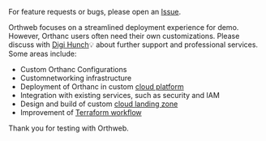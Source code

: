 For feature requests or bugs, please open an [Issue](https://github.com/digihunch/orthweb/issues).

Orthweb focuses on a streamlined deployment experience for demo. However, Orthanc users often need their own customizations. Please discuss with [Digi Hunch](https://www.digihunch.com/)💡 about further support and professional services. Some areas include:

* Custom Orthanc Configurations
* Customnetworking infrastructure
* Deployment of Orthanc in custom [cloud platform](https://www.digihunch.com/cloud-platform/)
* Integration with existing services, such as security and IAM
* Design and build of custom [cloud landing zone](https://www.digihunch.com/2023/09/orchestrate-landing-zone-with-landing-zone-accelerator-on-aws/)
* Improvement of [Terraform workflow](https://medium.com/itnext/pains-in-terraform-collaboration-249a56b4534e)

Thank you for testing with Orthweb.